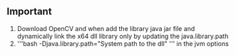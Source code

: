 ## Important
1. Download OpenCV and when add the library java jar file and dynamically link the x64 dll library only by updating the java.library.path 
2. '''bash -Djava.library.path="System path to the dll" ''' in the jvm options
